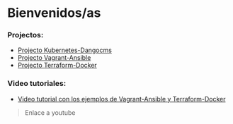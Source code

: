 # Bienvenidos/as




### Projectos:
- [Projecto Kubernetes-Dangocms](https://algonzalvez.github.io/kubernetes "Kubernetes-Dnajocms Homepage")
- [Projecto Vagrant-Ansible](https://algonzalvez.github.io/vagrant-ansible "Vagrant-Ansible Homepage")
- [Projecto Terraform-Docker](https://algonzalvez.github.io/terraform-docker "Terraform-Docker Homepage")


### Video tutoriales:
- [Video tutorial con los ejemplos de Vagrant-Ansible y Terraform-Docker](https://www.youtube.com/watch?v=8HmCQqaWRx4&feature=youtu.be "Video tutorial") 
> Enlace a youtube
